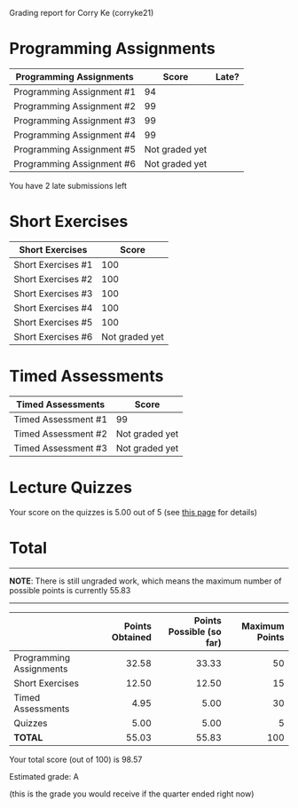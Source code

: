 Grading report for Corry Ke (corryke21)

Programming Assignments
=======================

|  Programming Assignments  |     Score      | Late? |
|---------------------------|----------------|-------|
| Programming Assignment #1 |             94 |       |
| Programming Assignment #2 |             99 |       |
| Programming Assignment #3 |             99 |       |
| Programming Assignment #4 |             99 |       |
| Programming Assignment #5 | Not graded yet |       |
| Programming Assignment #6 | Not graded yet |       |

You have 2 late submissions left


Short Exercises
===============

|  Short Exercises   |     Score      |
|--------------------|----------------|
| Short Exercises #1 |            100 |
| Short Exercises #2 |            100 |
| Short Exercises #3 |            100 |
| Short Exercises #4 |            100 |
| Short Exercises #5 |            100 |
| Short Exercises #6 | Not graded yet |


Timed Assessments
=================

|  Timed Assessments  |     Score      |
|---------------------|----------------|
| Timed Assessment #1 |             99 |
| Timed Assessment #2 | Not graded yet |
| Timed Assessment #3 | Not graded yet |


Lecture Quizzes
===============

Your score on the quizzes is 5.00 out of 5 (see [this page](lecture-details.md) for details)


Total
=====

---

**NOTE**: There is still ungraded work, which means the maximum
number of possible points is currently 55.83

---

|                         | Points Obtained | Points Possible (so far) | Maximum Points |
|-------------------------|----------------:|-------------------------:|---------------:|
| Programming Assignments |           32.58 |                    33.33 |             50 |
| Short Exercises         |           12.50 |                    12.50 |             15 |
| Timed Assessments       |            4.95 |                     5.00 |             30 |
| Quizzes                 |            5.00 |                     5.00 |              5 |
| **TOTAL**               |           55.03 |                    55.83 |            100 |

Your total score (out of 100) is 98.57

Estimated grade: A

(this is the grade you would receive if the quarter ended right now)

